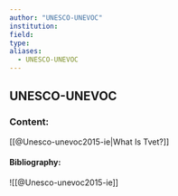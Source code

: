 ```yaml
---
author: "UNESCO-UNEVOC"
institution:
field:
type:
aliases:
  - UNESCO-UNEVOC
---
```


## UNESCO-UNEVOC

### Content:
[[@Unesco-unevoc2015-ie|What Is Tvet?]]

#### Bibliography:

![[@Unesco-unevoc2015-ie]]
